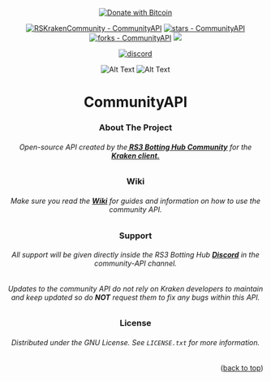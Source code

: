 <!-- Jump to top ID, Center readme -->
<div id="top"></div>
<div align="center">
<!-- Social buttons -->

[![Donate with Bitcoin](https://en.cryptobadges.io/badge/small/39Gx1yco4GA9zbkSH8yAQU2HvYFHZ9C6Vk)](https://rskrakencommunity.github.io/KrakenCommunityPages/)

[![RSKrakenCommunity - CommunityAPI](https://img.shields.io/static/v1?label=RSKrakenCommunity&message=CommunityAPI&color=blue&logo=github)](https://github.com/RSKrakenCommunity/CommunityAPI "Go to GitHub repo")
[![stars - CommunityAPI](https://img.shields.io/github/stars/RSKrakenCommunity/CommunityAPI?style=social)](https://github.com/RSKrakenCommunity/CommunityAPI)
[![forks - CommunityAPI](https://img.shields.io/github/forks/RSKrakenCommunity/CommunityAPI?style=social)](https://github.com/RSKrakenCommunity/CommunityAPI)
[![](https://jitpack.io/v/RSKrakenCommunity/CommunityAPI.svg)](https://jitpack.io/#RSKrakenCommunity/CommunityAPI)

[![discord](https://img.shields.io/badge/Discord-7289DA?style=for-the-badge&logo=discord&logoColor=white)](https://discord.gg/AcQvydarPx)


 

<!-- PROJECT LOGO -->
  ![Alt Text](https://i.imgur.com/0ckQLhU.png)
 ![Alt Text](https://i.imgur.com/F7FXc6M.png)
   
<!-- PROJECT Name -->
# CommunityAPI

<!-- ABOUT THE PROJECT -->
### About The Project
###### Open-source API created by the<a href="https://discord.gg/AcQvydarPx"><strong> RS3 Botting Hub Community</strong></a> for the<a href="https://rskraken.dev/"><strong> Kraken client. </strong></a>

### Wiki
<!-- Wiki Links -->
###### Make sure you read the <a href="https://github.com/RSKrakenCommunity/CommunityAPI/wiki"><strong> Wiki</strong></a> for guides and information on how to use the community API.

<!-- Support -->
### Support
###### All support will be given directly inside the RS3 Botting Hub <a href="https://discord.gg/AcQvydarPx"><strong> Discord</strong></a>  in the community-API channel.  
###### Updates to the community API do not rely on Kraken developers to maintain and keep updated so do **NOT** request them to fix any bugs within this API.  

<!-- LICENSE -->
### License
###### Distributed under the GNU License. See `LICENSE.txt` for more information.

<!-- Jump to top button -->
<p align="right">(<a href="#top">back to top</a>)</p>
</div>
